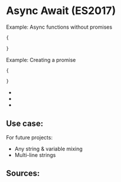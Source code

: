 
# Async Await (ES2017)





Example: Async functions without promises

```javascript
{
      
}
```
        

Example: Creating a promise

```javascript
{
   
}
```

- 
- 
- 



## Use case: 

For future projects:

- Any string & variable mixing
- Multi-line strings

## Sources:
